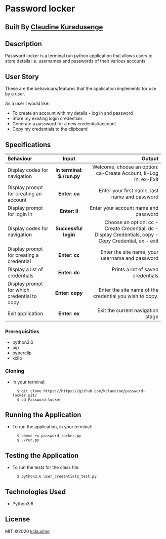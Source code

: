 # Password locker

## Built By [Claudine Kuradusenge](https://github.com/kclaudine/password-locker.git)

## Description

Password locker is a terminal run python application that allows users to store details i.e. usernames and passwords of their various accounts

## User Story

These are the behaviours/features that the application implements for use by a user.

As a user I would like:

* To create an account with my details - log in and password
* Store my existing login credentials
* Generate a password for a new credential/account
* Copy my credentials to the clipboard

## Specifications

| Behaviour | Input | Output |
| :---------------- | :---------------: | ------------------: |
| Display codes for navigation | **In terminal: $./run.py** | Welcome, choose an option: ca-Create Account, li-Log In, ex-Exit |
| Display prompt for creating an account | **Enter: ca** | Enter your first name, last name and password |
| Display prompt for login in | **Enter: li** | Enter your account name and password |
| Display codes for navigation | **Successful login** | Choose an option: cc - Create Credential, dc - Display Credentials, copy - Copy Credential, ex - exit |
| Display prompt for creating a credential | **Enter: cc** | Enter the site name, your username and password |
| Display a list of credentials | **Enter: dc** | Prints a list of saved credentials |
| Display prompt for which credential to copy | **Enter: copy** | Enter the site name of the credential you wish to copy. |
| Exit application | **Enter: ex** | Exit the current navigation stage |


### Prerequisities

* python3.6
* pip
* pyperclip
* xclip

### Cloning

* In your terminal:
        
        $ git clone https://https://github.com/kclaudine/password-locker.git/
        $ cd Password-locker

## Running the Application

* To run the application, in your terminal:

        $ chmod +x password_locker.py
        $ ./run.py

## Testing the Application

* To run the tests for the class file:

        $ python3.6 user_credentials_test.py
        
## Technologies Used

* Python3.6

## License
MIT &copy;2020 [kclaudine](https://github.com/kclaudine/password-locker.git)
